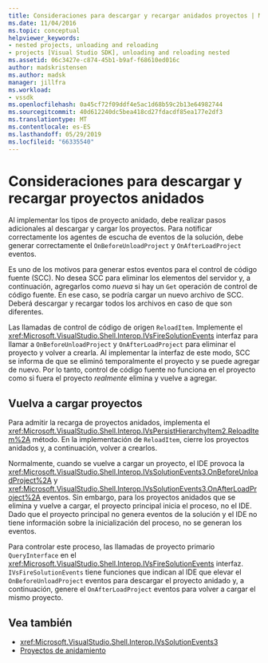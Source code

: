 ```yaml
---
title: Consideraciones para descargar y recargar anidados proyectos | Microsoft Docs
ms.date: 11/04/2016
ms.topic: conceptual
helpviewer_keywords:
- nested projects, unloading and reloading
- projects [Visual Studio SDK], unloading and reloading nested
ms.assetid: 06c3427e-c874-45b1-b9af-f68610ed016c
author: madskristensen
ms.author: madsk
manager: jillfra
ms.workload:
- vssdk
ms.openlocfilehash: 0a45cf72f09ddf4e5ac1d68b59c2b13e64982744
ms.sourcegitcommit: 40d612240dc5bea418cd27fdacdf85ea177e2df3
ms.translationtype: MT
ms.contentlocale: es-ES
ms.lasthandoff: 05/29/2019
ms.locfileid: "66335540"
---
```

# <a name="considerations-for-unloading-and-reloading-nested-projects"></a>Consideraciones para descargar y recargar proyectos anidados

Al implementar los tipos de proyecto anidado, debe realizar pasos adicionales al descargar y cargar los proyectos. Para notificar correctamente los agentes de escucha de eventos de la solución, debe generar correctamente el `OnBeforeUnloadProject` y `OnAfterLoadProject` eventos.

Es uno de los motivos para generar estos eventos para el control de código fuente (SCC). No desea SCC para eliminar los elementos del servidor y, a continuación, agregarlos como *nueva* si hay un `Get` operación de control de código fuente. En ese caso, se podría cargar un nuevo archivo de SCC. Deberá descargar y recargar todos los archivos en caso de que son diferentes.

Las llamadas de control de código de origen `ReloadItem`. Implemente el <xref:Microsoft.VisualStudio.Shell.Interop.IVsFireSolutionEvents> interfaz para llamar a `OnBeforeUnloadProject` y `OnAfterLoadProject` para eliminar el proyecto y volver a crearla. Al implementar la interfaz de este modo, SCC se informa de que se eliminó temporalmente el proyecto y se puede agregar de nuevo. Por lo tanto, control de código fuente no funciona en el proyecto como si fuera el proyecto *realmente* elimina y vuelve a agregar.

## <a name="reload-projects"></a>Vuelva a cargar proyectos

Para admitir la recarga de proyectos anidados, implementa el <xref:Microsoft.VisualStudio.Shell.Interop.IVsPersistHierarchyItem2.ReloadItem%2A> método. En la implementación de `ReloadItem`, cierre los proyectos anidados y, a continuación, volver a crearlos.

Normalmente, cuando se vuelve a cargar un proyecto, el IDE provoca la <xref:Microsoft.VisualStudio.Shell.Interop.IVsSolutionEvents3.OnBeforeUnloadProject%2A> y <xref:Microsoft.VisualStudio.Shell.Interop.IVsSolutionEvents3.OnAfterLoadProject%2A> eventos. Sin embargo, para los proyectos anidados que se elimina y vuelve a cargar, el proyecto principal inicia el proceso, no el IDE. Dado que el proyecto principal no genera eventos de la solución y el IDE no tiene información sobre la inicialización del proceso, no se generan los eventos.

Para controlar este proceso, las llamadas de proyecto primario `QueryInterface` en el <xref:Microsoft.VisualStudio.Shell.Interop.IVsFireSolutionEvents> interfaz. `IVsFireSolutionEvents` tiene funciones que indican al IDE que elevar el `OnBeforeUnloadProject` eventos para descargar el proyecto anidado y, a continuación, genere el `OnAfterLoadProject` eventos para volver a cargar el mismo proyecto.

## <a name="see-also"></a>Vea también

- <xref:Microsoft.VisualStudio.Shell.Interop.IVsSolutionEvents3>
- [Proyectos de anidamiento](../../extensibility/internals/nesting-projects.md)